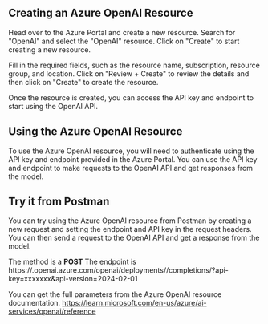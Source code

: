 ## Creating an Azure OpenAI Resource
Head over to the Azure Portal and create a new resource. Search for "OpenAI" and select the "OpenAI" resource. Click on "Create" to start creating a new resource.

Fill in the required fields, such as the resource name, subscription, resource group, and location. Click on "Review + Create" to review the details and then click on "Create" to create the resource.

Once the resource is created, you can access the API key and endpoint to start using the OpenAI API.

## Using the Azure OpenAI Resource

To use the Azure OpenAI resource, you will need to authenticate using the API key and endpoint provided in the Azure Portal. You can use the API key and endpoint to make requests to the OpenAI API and get responses from the model.

## Try it from Postman

You can try using the Azure OpenAI resource from Postman by creating a new request and setting the endpoint and API key in the request headers. You can then send a request to the OpenAI API and get a response from the model.

The method is a **POST**
The endpoint is https://<name of the AZ OpenAI resource>.openai.azure.com/openai/deployments/<Name of the Model given during creation>/completions/?api-key=xxxxxxx&api-version=2024-02-01

You can get the full parameters from the Azure OpenAI resource documentation.
https://learn.microsoft.com/en-us/azure/ai-services/openai/reference 
